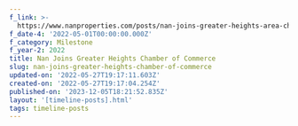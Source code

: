 ```yaml
---
f_link: >-
  https://www.nanproperties.com/posts/nan-joins-greater-heights-area-chamber-of-commerce
f_date-4: '2022-05-01T00:00:00.000Z'
f_category: Milestone
f_year-2: 2022
title: Nan Joins Greater Heights Chamber of Commerce
slug: nan-joins-greater-heights-chamber-of-commerce
updated-on: '2022-05-27T19:17:11.603Z'
created-on: '2022-05-27T19:17:04.254Z'
published-on: '2023-12-05T18:21:52.835Z'
layout: '[timeline-posts].html'
tags: timeline-posts
---
```



